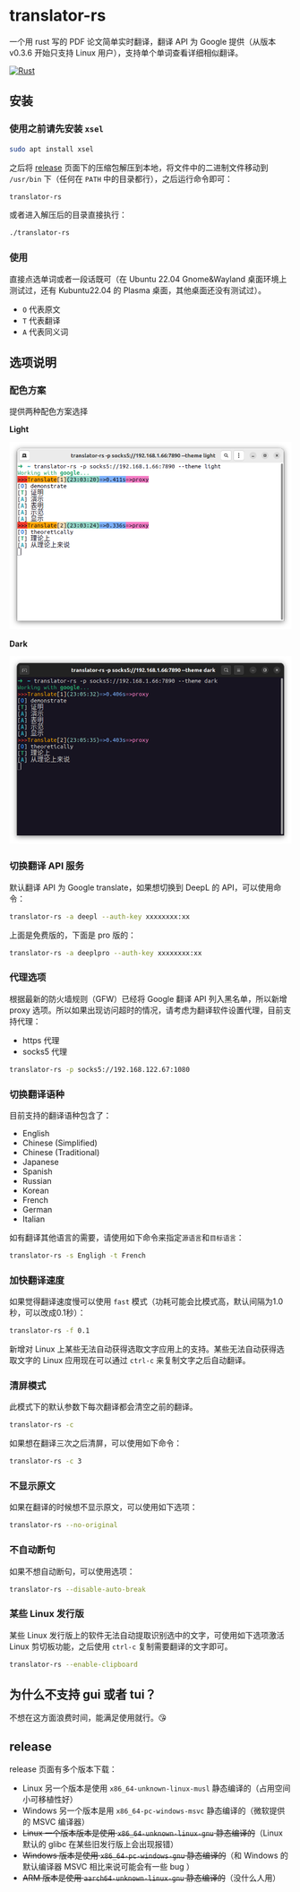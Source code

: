 # translator-rs

一个用 rust 写的 PDF 论文简单实时翻译，翻译 API 为 Google 提供（从版本 v0.3.6 开始只支持 Linux 用户），支持单个单词查看详细相似翻译。

[![Rust](https://github.com/rikonaka/translator-rs/actions/workflows/rust.yml/badge.svg?branch=main)](https://github.com/rikonaka/translator-rs/actions/workflows/rust.yml)

## 安装

### 使用之前请先安装 `xsel`

```bash
sudo apt install xsel
```

之后将 [release](https://github.com/rikonaka/translator-rs/releases) 页面下的压缩包解压到本地，将文件中的二进制文件移动到 `/usr/bin` 下（任何在 `PATH` 中的目录都行），之后运行命令即可：

```bash
translator-rs
```

或者进入解压后的目录直接执行：

```bash
./translator-rs
```

### 使用

直接点选单词或者一段话既可（在 Ubuntu 22.04 Gnome&Wayland 桌面环境上测试过，还有 Kubuntu22.04 的 Plasma 桌面，其他桌面还没有测试过）。

- `O` 代表原文
- `T` 代表翻译
- `A` 代表同义词

## 选项说明

### 配色方案

提供两种配色方案选择

**Light**

![light](./images/theme_light.png)

**Dark**

![dark](./images/theme_dark.png)

### 切换翻译 API 服务

默认翻译 API 为 Google translate，如果想切换到 DeepL 的 API，可以使用命令：

```bash
translator-rs -a deepl --auth-key xxxxxxxx:xx
```

上面是免费版的，下面是 pro 版的：

```bash
translator-rs -a deeplpro --auth-key xxxxxxxx:xx
```

### 代理选项

根据最新的防火墙规则（GFW）已经将 Google 翻译 API 列入黑名单，所以新增 proxy 选项。所以如果出现访问超时的情况，请考虑为翻译软件设置代理，目前支持代理：

* https 代理
* socks5 代理

```bash
translator-rs -p socks5://192.168.122.67:1080
```

### 切换翻译语种

目前支持的翻译语种包含了：

* English
* Chinese (Simplified)
* Chinese (Traditional)
* Japanese
* Spanish
* Russian
* Korean
* French
* German
* Italian

如有翻译其他语言的需要，请使用如下命令来指定`源语言`和`目标语言`：

```bash
translator-rs -s Engligh -t French
```

### 加快翻译速度

如果觉得翻译速度慢可以使用 `fast` 模式（功耗可能会比模式高，默认间隔为1.0秒，可以改成0.1秒）：

```bash
translator-rs -f 0.1
```

新增对 Linux 上某些无法自动获得选取文字应用上的支持。某些无法自动获得选取文字的 Linux 应用现在可以通过 `ctrl-c` 来复制文字之后自动翻译。

### 清屏模式

此模式下的默认参数下每次翻译都会清空之前的翻译。

```bash
translator-rs -c
```

如果想在翻译三次之后清屏，可以使用如下命令：

```bash
translator-rs -c 3
```

### 不显示原文

如果在翻译的时候想不显示原文，可以使用如下选项：

```bash
translator-rs --no-original
```

### 不自动断句

如果不想自动断句，可以使用选项：

```bash
translator-rs --disable-auto-break
```

### 某些 Linux 发行版

某些 Linux 发行版上的软件无法自动提取识别选中的文字，可使用如下选项激活 Linux 剪切板功能，之后使用 `ctrl-c` 复制需要翻译的文字即可。

```bash
translator-rs --enable-clipboard
```

## 为什么不支持 gui 或者 tui？

不想在这方面浪费时间，能满足使用就行。😘

## release

release 页面有多个版本下载：

* Linux 另一个版本是使用 `x86_64-unknown-linux-musl` 静态编译的（占用空间小可移植性好）
* Windows 另一个版本是用 `x86_64-pc-windows-msvc` 静态编译的（微软提供的 MSVC 编译器）
* ~~Linux 一个版本版本是使用 `x86_64-unknown-linux-gnu` 静态编译的~~（Linux 默认的 glibc 在某些旧发行版上会出现报错）
* ~~Windows 版本是使用 `x86_64-pc-windows-gnu` 静态编译的~~（和 Windows 的默认编译器 MSVC 相比来说可能会有一些 bug ）
* ~~ARM 版本是使用 `aarch64-unknown-linux-gnu` 静态编译的~~（没什么人用）
